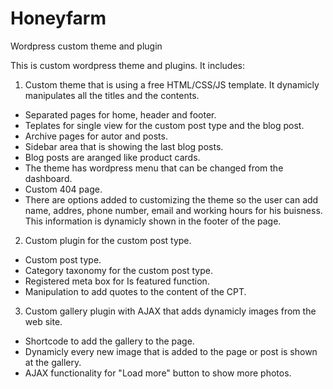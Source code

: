 # Honeyfarm
Wordpress custom theme and plugin

This is custom wordpress theme and plugins. It includes:
1. Custom theme that is using a free HTML/CSS/JS template. It dynamicly manipulates all the titles and the contents.
- Separated pages for home, header and footer.
- Teplates for single view for the custom post type and the blog post. 
- Archive pages for autor and posts.
- Sidebar area that is showing the last blog posts.
- Blog posts are aranged like product cards.
- The theme has wordpress menu that can be changed from the dashboard.
- Custom 404 page.
- There are options added to customizing the theme so the user can add name, addres, phone number, email and working hours for his buisness. This information is dynamicly shown in the footer of the page.

2. Custom plugin for the custom post type.
- Custom post type.
- Category taxonomy for the custom post type.
- Registered meta box for Is featured function.
- Manipulation to add quotes to the content of the CPT.

3. Custom gallery plugin with AJAX that adds dynamicly images from the web site.
- Shortcode to add the gallery to the page.
- Dynamicly every new image that is added to the page or post is shown at the gallery.
- AJAX functionality for "Load more" button to show more photos.